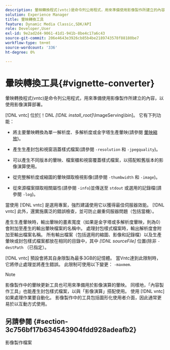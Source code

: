 ```yaml
---
description: 暈映轉換程式(vntc)是命令列公用程式，用來準備使用影像製作所建立的內容，以使用影像演算部署。
solution: Experience Manager
title: 暈映轉換工具
feature: Dynamic Media Classic,SDK/API
role: Developer,User
exl-id: 9e2ad2d4-9061-41d1-941b-8be4c17a6c43
source-git-commit: 206e4643e3926cb85b4be2189743578f88180be7
workflow-type: tm+mt
source-wordcount: '336'
ht-degree: 0%

---
```


# 暈映轉換工具{#vignette-converter}

暈映轉換程式(vntc)是命令列公用程式，用來準備使用影像製作所建立的內容，以使用影像演算部署。

[!DNL vntc] 位於[！DNL *[!DNL install_root]*\ImageServing\bin]。 它有下列功能：

* 將主要暈映轉換為單一解析度、多解析度或金字塔生產暈映(請參閱 [暈映縮放](../../../../ir-api/vntc/utilities/c-ir-vignette-converter-vntc/c-ir-vignette-scaling.md#concept-e373a29c2f954df98d704c7723804585))。
* 產生生產封包和視窗涵蓋樣式檔案(請參閱 `-resolution` 和 `-jpegquality`)。

* 可以產生不同版本的暈映、檔案櫃和視窗覆蓋樣式檔案，以搭配較舊版本的影像演算使用。
* 從完整解析度或縮圖的暈映擷取檢視影像(請參閱 `-thumbwidth` 和 `-image`)。
* 從來源檔案擷取相關屬性(請參閱 `-info`)並傳送至 `stdout` 或選用的記錄檔(請參閱 `-log`)。

當使用 [!DNL vntc] 是選用專案，強烈建議使用它以獲得最佳伺服器效能。 [!DNL vntc] 此外，還實施廣泛的錯誤檢查，並可防止嚴重伺服器問題（包括當機）。

產生生產暈映時，輸出暈映的畫素寬度（如果是金字塔或多解析度暈映，則為0）會附加至產生的輸出暈映檔案的名稱中。 處理封包樣式檔案時，輸出解析度會附加至輸出檔案名稱。 所有輸出檔案（包括選用的縮圖、影像和記錄檔）以及生產暈映或封包樣式檔案都放在相同的目錄中，其中 *[!DNL sourceFile]* 位置(除非 `-destPath` （已指定）。

[!DNL vntc] 預設會將其自身限製為最多3GB的記憶體。 當Vntc達到此限制時，它將停止處理並將產生錯誤。 此限制可使用以下變更： `-maxmem`.

>[!NOTE]
>
>影像製作中的暈映更新工具也可用來準備用於影像演算的暈映。 同樣地，「內容製作工具」也能產生封包樣式檔案，以與「影像演算」搭配使用。 使用 [!DNL vntc] 如果處理作業要自動化。 影像製作中的工具包括圖形化使用者介面，因此通常更易於以互動方式使用。

## 另請參閱 {#section-3c756bf17b634543904fdd928adeafb2}

影像製作檔案
